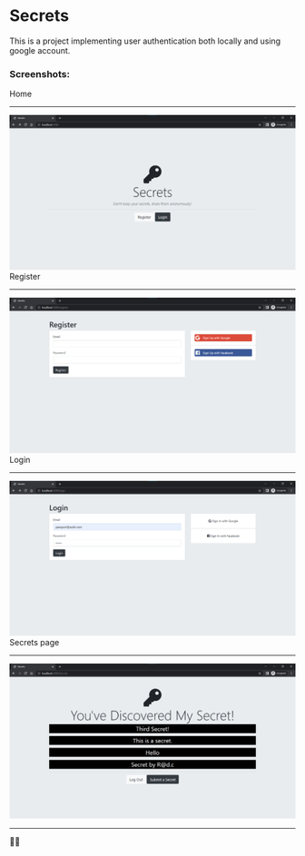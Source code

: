 # Secrets
This is a project implementing user authentication both locally and using google account.<br>
### Screenshots: <br>
Home <hr>
![ss1](Screenshots/ss1.png)
Register <hr>
![ss2](Screenshots/ss2.png)
Login <hr>
![ss3](Screenshots/ss3.png)
Secrets page <hr>
![ss4](Screenshots/ss4.png) <hr>
🔐🔐
